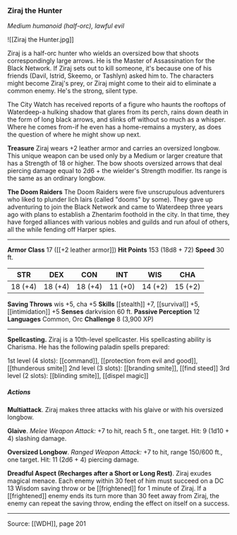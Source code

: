 ### Ziraj the Hunter
_Medium humanoid (half-orc), lawful evil_

![[Ziraj the Hunter.jpg]]

Ziraj is a half-orc hunter who wields an oversized bow that shoots correspondingly large arrows. He is the Master of Assassination for the Black Network. If Ziraj sets out to kill someone, it's because one of his friends (Davil, Istrid, Skeemo, or Tashlyn) asked him to. The characters might become Ziraj's prey, or Ziraj might come to their aid to eliminate a common enemy. He's the strong, silent type.

The City Watch has received reports of a figure who haunts the rooftops of Waterdeep-a hulking shadow that glares from its perch, rains down death in the form of long black arrows, and slinks off without so much as a whisper. Where he comes from-if he even has a home-remains a mystery, as does the question of where he might show up next.

**Treasure** Ziraj wears +2 leather armor and carries an oversized longbow. This unique weapon can be used only by a Medium or larger creature that has a Strength of 18 or higher. The bow shoots oversized arrows that deal piercing damage equal to 2d6 + the wielder's Strength modifier. Its range is the same as an ordinary longbow.



**The Doom Raiders** The Doom Raiders were five unscrupulous adventurers who liked to plunder lich lairs (called "dooms" by some). They gave up adventuring to join the Black Network and came to Waterdeep three years ago with plans to establish a Zhentarim foothold in the city. In that time, they have forged alliances with various nobles and guilds and run afoul of others, all the while fending off Harper spies.






---

**Armor Class** 17 ([[+2 leather armor]])
**Hit Points** 153 (18d8 + 72)
**Speed** 30 ft.

| STR     | DEX     | CON     | INT     | WIS     | CHA     |
|---------|---------|---------|---------|---------|---------|
| 18 (+4) | 18 (+4) | 18 (+4) | 11 (+0) | 14 (+2) | 15 (+2) |

**Saving Throws** wis +5, cha +5
**Skills** [[stealth]] +7, [[survival]] +5, [[intimidation]] +5
**Senses** darkvision 60 ft.
**Passive Perception** 12
**Languages** Common, Orc
**Challenge** 8 (3,900 XP)

---

**Spellcasting.** Ziraj is a 10th-level spellcaster. His spellcasting ability is Charisma. He has the following paladin spells prepared:

1st level (4 slots): [[command]], [[protection from evil and good]], [[thunderous smite]]
2nd level (3 slots): [[branding smite]], [[find steed]]
3rd level (2 slots): [[blinding smite]], [[dispel magic]]

##### Actions
**Multiattack**. Ziraj makes three attacks with his glaive or with his oversized longbow.

**Glaive**. _Melee Weapon Attack:_ +7 to hit, reach 5 ft., one target. Hit: 9 (1d10 + 4) slashing damage.

**Oversized Longbow**. _Ranged Weapon Attack:_ +7 to hit, range 150/600 ft., one target. Hit: 11 (2d6 + 4) piercing damage.

**Dreadful Aspect (Recharges after a Short or Long Rest)**. Ziraj exudes magical menace. Each enemy within 30 feet of him must succeed on a DC 13 Wisdom saving throw or be [[frightened]] for 1 minute of Ziraj. If a [[frightened]] enemy ends its turn more than 30 feet away from Ziraj, the enemy can repeat the saving throw, ending the effect on itself on a success.


---

Source: [[WDH]], page 201